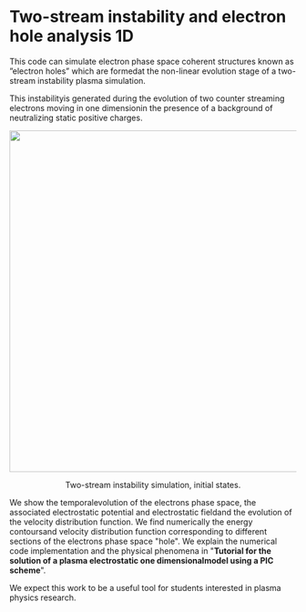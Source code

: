 # Two-stream instability and electron hole analysis 1D

This code can simulate electron phase space coherent structures known as ”electron holes” which are formedat the non-linear evolution stage of a two-stream instability plasma simulation.  

This instabilityis  generated  during  the  evolution  of  two  counter  streaming  electrons  moving  in  one  dimensionin  the  presence  of  a  background  of  neutralizing  static  positive  charges.  

<p align="center">
<img src="https://github.com/daniastor/Two-stream-instability/blob/master/Pictures/TSIEH_1.png" width="600" height="">
</p>
<p align="center">
Two-stream instability simulation, initial states.
</p>

We  show  the  temporalevolution of the electrons phase space, the associated electrostatic potential and electrostatic fieldand the evolution of the velocity distribution function.  We find numerically the energy contoursand velocity distribution function corresponding to different sections of the electrons phase space "hole".  We explain the numerical code implementation and the physical phenomena in "**Tutorial for the solution of a plasma electrostatic one dimensionalmodel using a PIC scheme**".

We expect this work to be a useful tool for students interested in plasma physics research.
